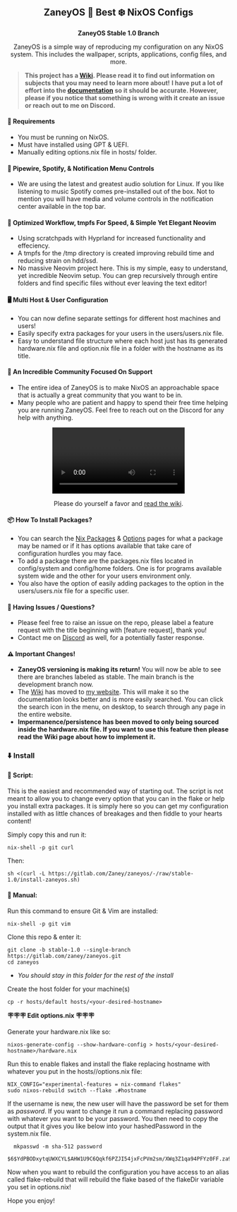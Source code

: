 <div align="center">

## ZaneyOS 🟰 Best ❄️ NixOS Configs

**ZaneyOS Stable 1.0 Branch**

ZaneyOS is a simple way of reproducing my configuration on any NixOS system. This includes the wallpaper, scripts, applications, config files, and more.

</div>

> **This project has a [Wiki](https://zaney.org/wiki/zaneyos-1.0/). Please read it to find out information on subjects that you may need to learn more about!**
> **I have put a lot of effort into the [documentation](https://zaney.org/wiki/zaneyos-1.0/) so it should be accurate. However, please if you notice that something is wrong with it create an issue or reach out to me on Discord.**

#### 🍖 Requirements
- You must be running on NixOS.
- Must have installed using GPT & UEFI.
- Manually editing options.nix file in hosts/<yourhostname> folder.

#### 🎹 Pipewire, Spotify, & Notification Menu Controls
- We are using the latest and greatest audio solution for Linux. If you like listening to music Spotify comes pre-installed out of the box. Not to mention you will have media and volume controls in the notification center available in the top bar.

#### 🏇 Optimized Workflow, tmpfs For Speed, & Simple Yet Elegant Neovim
- Using scratchpads with Hyprland for increased functionality and effeciency.
- A tmpfs for the /tmp directory is created improving rebuild time and reducing strain on hdd/ssd.
- No massive Neovim project here. This is my simple, easy to understand, yet incredible Neovim setup. You can grep recursively through entire folders and find specific files without ever leaving the text editor!

#### 🖥️ Multi Host & User Configuration
- You can now define separate settings for different host machines and users!
- Easily specify extra packages for your users in the users/users.nix file.
- Easy to understand file structure where each host just has its generated hardware.nix file and option.nix file in a folder with the hostname as its title.

#### 👼 An Incredible Community Focused On Support
- The entire idea of ZaneyOS is to make NixOS an approachable space that is actually a great community that you want to be in.
- Many people who are patient and happy to spend their free time helping you are running ZaneyOS. Feel free to reach out on the Discord for any help with anything.

<div align="center">

![](./config/home/files/media/demo.mp4)

Please do yourself a favor and [read the wiki](https://zaney.org/wiki/zaneyos-1.0/).

</div>

#### 📦 How To Install Packages?
- You can search the [Nix Packages](https://search.nixos.org/packages?) & [Options](https://search.nixos.org/options?) pages for what a package may be named or if it has options available that take care of configuration hurdles you may face.
- To add a package there are the packages.nix files located in config/system and config/home folders. One is for programs available system wide and the other for your users environment only.
- You also have the option of easily adding packages to the option in the users/users.nix file for a specific user.

#### 🙋 Having Issues / Questions?
- Please feel free to raise an issue on the repo, please label a feature request with the title beginning with [feature request], thank you!
- Contact me on [Discord](https://discord.gg/2cRdBs8) as well, for a potentially faster response.

#### ⚠️ Important Changes!
- **ZaneyOS versioning is making its return!** You will now be able to see there are branches labeled as stable. The main branch is the development branch now.
- The [Wiki](https://zaney.org/zaneyos/) has moved to [my website](https://zaney.org). This will make it so the documentation looks better and is more easily searched. You can click the search icon in the menu, on desktop, to search through any page in the entire website.
- **Impermanence/persistence has been moved to only being sourced inside the hardware.nix file. If you want to use this feature then please read the Wiki page about how to implement it.**

### ⬇️ Install

#### 📜 Script:

This is the easiest and recommended way of starting out. The script is not meant to allow you to change every option that you can in the flake or help you install extra packages. It is simply here so you can get my configuration installed with as little chances of breakages and then fiddle to your hearts content!

Simply copy this and run it:

```
nix-shell -p git curl
```

Then:

```
sh <(curl -L https://gitlab.com/Zaney/zaneyos/-/raw/stable-1.0/install-zaneyos.sh)
```

#### 🦽 Manual:

Run this command to ensure Git & Vim are installed:

```
nix-shell -p git vim
```

Clone this repo & enter it:

```
git clone -b stable-1.0 --single-branch https://gitlab.com/zaney/zaneyos.git
cd zaneyos
```

- *You should stay in this folder for the rest of the install*

Create the host folder for your machine(s)

```
cp -r hosts/default hosts/<your-desired-hostname>
```

**🪧🪧🪧 Edit options.nix 🪧🪧🪧**

Generate your hardware.nix like so:

```
nixos-generate-config --show-hardware-config > hosts/<your-desired-hostname>/hardware.nix
```

Run this to enable flakes and install the flake replacing hostname with whatever you put in the hosts/<your-desired-hostname>/options.nix file:

```
NIX_CONFIG="experimental-features = nix-command flakes" 
sudo nixos-rebuild switch --flake .#hostname
```

If the username is new, the new user will have the password be set for them as *password*. If you want to change it run a command replacing password with whatever you want to be your password. You then need to copy the output that it gives you like below into your hashedPassword in the system.nix file.

```
  mkpasswd -m sha-512 password

$6$YdPBODxytqUWXCYL$AHW1U9C6Qqkf6PZJI54jxFcPVm2sm/XWq3Z1qa94PFYz0FF.za9gl5WZL/z/g4nFLQ94SSEzMg5GMzMjJ6Vd7.
```

Now when you want to rebuild the configuration you have access to an alias called flake-rebuild that will rebuild the flake based of the flakeDir variable you set in options.nix!

Hope you enjoy!
